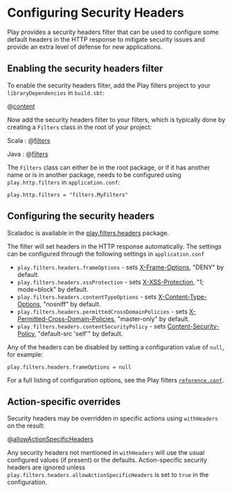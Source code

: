 <!--- Copyright (C) 2009-2017 Lightbend Inc. <https://www.lightbend.com> -->
# Configuring Security Headers

Play provides a security headers filter that can be used to configure some default headers in the HTTP response to mitigate security issues and provide an extra level of defense for new applications.

## Enabling the security headers filter

To enable the security headers filter, add the Play filters project to your `libraryDependencies` in `build.sbt`:

@[content](code/filters.sbt)

Now add the security headers filter to your filters, which is typically done by creating a `Filters` class in the root of your project:

Scala
: @[filters](code/SecurityHeaders.scala)

Java
: @[filters](code/detailedtopics/configuration/headers/Filters.java)

The `Filters` class can either be in the root package, or if it has another name or is in another package, needs to be configured using `play.http.filters` in `application.conf`:

```
play.http.filters = "filters.MyFilters"
```

## Configuring the security headers

Scaladoc is available in the [play.filters.headers](api/scala/play/filters/headers/) package.

The filter will set headers in the HTTP response automatically.  The settings can be configured through the following settings in `application.conf`

* `play.filters.headers.frameOptions` - sets [X-Frame-Options](https://developer.mozilla.org/en-US/docs/HTTP/X-Frame-Options), "DENY" by default.
* `play.filters.headers.xssProtection` - sets [X-XSS-Protection](https://blogs.msdn.microsoft.com/ie/2008/07/02/ie8-security-part-iv-the-xss-filter/), "1; mode=block" by default.
* `play.filters.headers.contentTypeOptions` - sets [X-Content-Type-Options](https://blogs.msdn.microsoft.com/ie/2008/09/02/ie8-security-part-vi-beta-2-update/), "nosniff" by default.
* `play.filters.headers.permittedCrossDomainPolicies` - sets [X-Permitted-Cross-Domain-Policies](https://www.adobe.com/devnet/articles/crossdomain_policy_file_spec.html), "master-only" by default.
* `play.filters.headers.contentSecurityPolicy` - sets [Content-Security-Policy](https://www.html5rocks.com/en/tutorials/security/content-security-policy/), "default-src 'self'" by default.

Any of the headers can be disabled by setting a configuration value of `null`, for example:

    play.filters.headers.frameOptions = null

For a full listing of configuration options, see the Play filters [`reference.conf`](resources/confs/filters-helpers/reference.conf).

## Action-specific overrides

Security headers may be overridden in specific actions using `withHeaders` on the result:

@[allowActionSpecificHeaders](code/SecurityHeaders.scala)

Any security headers not mentioned in `withHeaders` will use the usual configured values
(if present) or the defaults.  Action-specific security headers are ignored unless
`play.filters.headers.allowActionSpecificHeaders` is set to `true` in the configuration.
